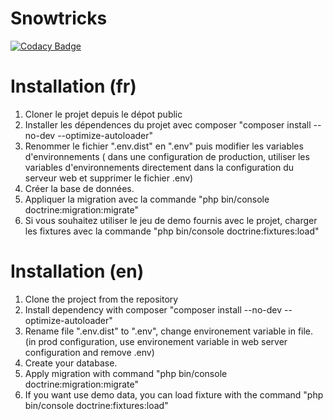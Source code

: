 # Snowtricks
[![Codacy Badge](https://api.codacy.com/project/badge/Grade/25c2db74f27b4b258ba2b95ae2ccbe40)](https://app.codacy.com/app/JordanGtl/Snowtricks?utm_source=github.com&utm_medium=referral&utm_content=JordanGtl/Snowtricks&utm_campaign=Badge_Grade_Dashboard)

# Installation (fr)

1. Cloner le projet depuis le dépot public
2. Installer les dépendences du projet avec composer "composer install --no-dev --optimize-autoloader"
3. Renommer le fichier ".env.dist" en ".env" puis modifier les variables d'environnements ( dans une configuration de production, utiliser les variables d'environnements directement dans la configuration du serveur web et supprimer le fichier .env)
4. Créer la base de données.
5. Appliquer la migration avec la commande "php bin/console doctrine:migration:migrate"
6. Si vous souhaitez utiliser le jeu de demo fournis avec le projet, charger les fixtures avec la commande "php bin/console doctrine:fixtures:load"


# Installation (en)

1. Clone the project from the repository
2. Install dependency with composer "composer install --no-dev --optimize-autoloader"
3. Rename file ".env.dist" to ".env", change environement variable in file. (in prod configuration, use environement variable in web server configuration and remove .env)
4. Create your database.
5. Apply migration with command "php bin/console doctrine:migration:migrate"
6. If you want use demo data, you can load fixture with the command  "php bin/console doctrine:fixtures:load"
